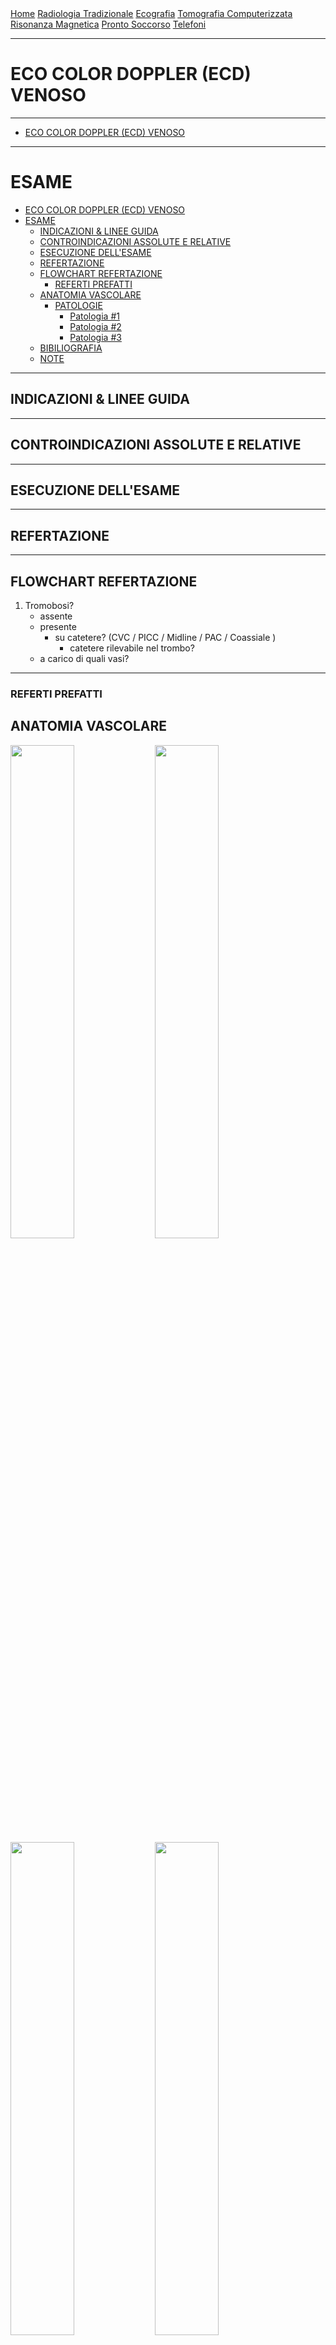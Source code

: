 <div class="topnav">
  <a href="https://sl-rad.github.io/SL-Rad-Vademecum">Home</a>
  <a href="https://sl-rad.github.io/SL-Rad-Vademecum/radiologia_tradizionale.html">Radiologia Tradizionale</a>
  <a href="https://sl-rad.github.io/SL-Rad-Vademecum/ecografia.html">Ecografia</a>
  <a href="https://sl-rad.github.io/SL-Rad-Vademecum/tomografia_computerizzata.html">Tomografia Computerizzata</a>
  <a href="https://sl-rad.github.io/SL-Rad-Vademecum/risonanza_magnetica.html">Risonanza Magnetica</a>
  <a href="https://sl-rad.github.io/SL-Rad-Vademecum/pronto_soccorso.html">Pronto Soccorso</a>
  <a href="https://sl-rad.github.io/SL-Rad-Vademecum/contatti.html">Telefoni</a>
</div>

- - -

# ECO COLOR DOPPLER (ECD) VENOSO

- - -

- [ECO COLOR DOPPLER (ECD) VENOSO](#eco-color-doppler-ecd-venoso)

- - -

# ESAME

- [ECO COLOR DOPPLER (ECD) VENOSO](#eco-color-doppler-ecd-venoso)
- [ESAME](#esame)
  - [INDICAZIONI & LINEE GUIDA](#indicazioni--linee-guida)
  - [CONTROINDICAZIONI ASSOLUTE E RELATIVE](#controindicazioni-assolute-e-relative)
  - [ESECUZIONE DELL'ESAME](#esecuzione-dellesame)
  - [REFERTAZIONE](#refertazione)
  - [FLOWCHART REFERTAZIONE](#flowchart-refertazione)
    - [REFERTI PREFATTI](#referti-prefatti)
  - [ANATOMIA VASCOLARE](#anatomia-vascolare)
    - [PATOLOGIE](#patologie)
      - [Patologia #1](#patologia-1)
      - [Patologia #2](#patologia-2)
      - [Patologia #3](#patologia-3)
  - [BIBILIOGRAFIA](#bibiliografia)
  - [NOTE](#note)

---

## INDICAZIONI & LINEE GUIDA

---

## CONTROINDICAZIONI ASSOLUTE E RELATIVE

---

## ESECUZIONE DELL'ESAME

---

## REFERTAZIONE

---

## FLOWCHART REFERTAZIONE

1. Tromobosi?
   - assente
   - presente
     - su catetere? (CVC / PICC / Midline / PAC / Coassiale )
       - catetere rilevabile nel trombo?
   -  a carico di quali vasi?

---

### REFERTI PREFATTI

## ANATOMIA VASCOLARE

<img style="max-width:720px; width:45%;" src="https://sl-rad.github.io/SL-Rad-Vademecum/img/netter-vasi-vene-aass-superficie.png"/>

<img style="max-width:720px; width:45%;" src="https://sl-rad.github.io/SL-Rad-Vademecum/img/netter-vasi_vene_aass_anatomia_superficie.png"/>

<img style="max-width:720px; width:45%;" src="https://sl-rad.github.io/SL-Rad-Vademecum/img/netter-vasi-arterie-aass-spalla.png"/>

<img style="max-width:720px; width:45%;" src="https://sl-rad.github.io/SL-Rad-Vademecum/img/netter-vasi-vene-aass.png"/>

<img style="max-width:720px; width:50%;" src="https://sl-rad.github.io/SL-Rad-Vademecum/img/netter-vasi-aass-arterie.png"/>

<img style="max-width:720px; width:100%;" src="https://sl-rad.github.io/SL-Rad-Vademecum/img/netter-vasi-vene-aass2.png"/>

<img style="max-width:720px; width:45%;" src="https://sl-rad.github.io/SL-Rad-Vademecum/img/netter-vasi-arterie-aass-mano.png"/>

<img style="max-width:720px; width:45%;" src="https://sl-rad.github.io/SL-Rad-Vademecum/img/netter-vasi-vene-aass-mano.png"/>

<img style="max-width:720px; width:100%;" src="https://sl-rad.github.io/SL-Rad-Vademecum/img/netter-vasi-arterie-aass-mano2.png"/>

<img style="max-width:720px; width:100%;" src="https://sl-rad.github.io/SL-Rad-Vademecum/img/netter-vasi-aaii.png"/>

<img style="max-width:720px; width:100%;" src="https://sl-rad.github.io/SL-Rad-Vademecum/img/netter-vasi-aaii-coscia.png"/>


<img style="max-width:720px; width:45%;" src="https://sl-rad.github.io/SL-Rad-Vademecum/img/netter-vasi-vene-aaii-ante.png"/>

<img style="max-width:720px; width:45%;" src="https://sl-rad.github.io/SL-Rad-Vademecum/img/netter-vasi-vene-aaii-post.png"/>

<img style="max-width:720px; width:45%;" src="https://sl-rad.github.io/SL-Rad-Vademecum/img/netter-vasi-aaii-coscia-ante.png"/>

<img style="max-width:720px; width:45%;" src="https://sl-rad.github.io/SL-Rad-Vademecum/img/netter-vasi-aaii-coscia-post.png"/>

<img style="max-width:720px; width:100%;" src="https://sl-rad.github.io/SL-Rad-Vademecum/img/netter-vasi-vene_aaii.png"/>

<img style="max-width:720px; width:45%;" src="https://sl-rad.github.io/SL-Rad-Vademecum/img/netter-vasi-vene-aaii-superficie.png"/>

<img style="max-width:720px; width:45%;" src="https://sl-rad.github.io/SL-Rad-Vademecum/img/netter-vasi-aaii-cross-section.png"/>

<img style="max-width:720px; width:45%;" src="https://sl-rad.github.io/SL-Rad-Vademecum/img/netter-vasi-arterie-aaii.png"/>

<img style="max-width:720px; width:45%;" src="https://sl-rad.github.io/SL-Rad-Vademecum/img/netter-vasi-aaii-polpaccio.png"/>

<img style="max-width:720px; width:45%;" src="https://sl-rad.github.io/SL-Rad-Vademecum/img/netter-vasi-arterie-aaii-piede.png"/>

<img style="max-width:720px; width:50%;" src="https://sl-rad.github.io/SL-Rad-Vademecum/img/ "/>

<img style="max-width:720px; width:50%;" src="https://sl-rad.github.io/SL-Rad-Vademecum/img/ "/>


### PATOLOGIE

#### Patologia #1
#### Patologia #2
#### Patologia #3

---

## BIBILIOGRAFIA

---

## NOTE